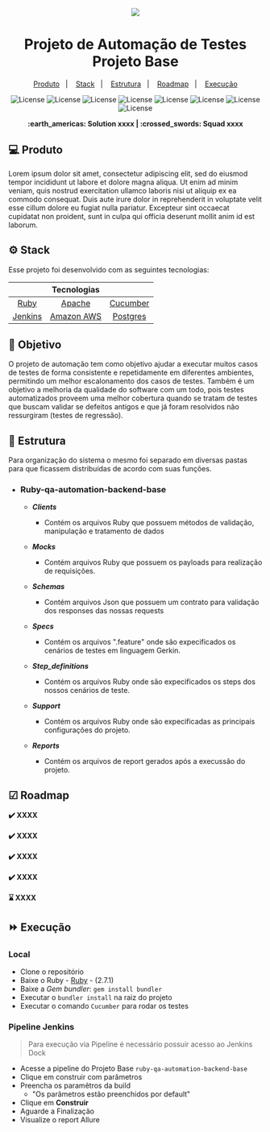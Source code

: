 <p align="center">
  <img src="https://capsule-render.vercel.app/api?type=waving&color=0ABAB5&height=260&section=header&text=Dock&fontSize=90&animation=fadeIn&fontAlignY=38&desc=Tech%20your%20business%20free&descAlignY=56&descAlign=50">
  <h1 align="center">Projeto de Automação de Testes Projeto Base</h1>
</p> 

<p align="center">
  <a href="#-produto">Produto</a>&nbsp;&nbsp;&nbsp;|&nbsp;&nbsp;&nbsp;
  <a href="#-stack">Stack</a>&nbsp;&nbsp;&nbsp;|&nbsp;&nbsp;&nbsp;
  <a href="#-estrutura">Estrutura</a>&nbsp;&nbsp;&nbsp;|&nbsp;&nbsp;&nbsp;
  <a href="#-roadmap">Roadmap</a>&nbsp;&nbsp;&nbsp;|&nbsp;&nbsp;&nbsp;
  <a href="#-execução">Execução</a>
</p> 

<p align="center">
  <img alt="License" src="https://img.shields.io/badge/ruby-%23CC342D.svg?style=for-the-badge&logo=ruby&logoColor=white">
  <img alt="License" src="https://img.shields.io/badge/Cucumber-23D96C?style=for-the-badge&logo=Cucumber&logoColor=FFFFFF">
  <img alt="License" src="https://img.shields.io/badge/Apache%20Groovy-4298B8.svg?style=for-the-badge&logo=Apache+Groovy&logoColor=white">
  <img alt="License" src="https://img.shields.io/badge/PostgreSQL-316192?style=for-the-badge&logo=postgresql&logoColor=white">
  <img alt="License" src="https://img.shields.io/badge/Amazon_AWS-232F3E?style=for-the-badge&logo=amazon-aws&logoColor=white">
  <img alt="License" src="https://img.shields.io/badge/Jenkins-D33833?style=for-the-badge&logo=jenkins&logoColor=white">
  <img alt="License" src="https://img.shields.io/badge/Slack-4A154B?style=for-the-badge&logo=slack&logoColor=white">
  <img alt="License" src="https://img.shields.io/badge/GitHub-100000?style=for-the-badge&logo=github&logoColor=white">
</p>

<p align = "center">
<b> :earth_americas: Solution xxxx  | :crossed_swords: Squad xxxx </b>
</p>

## 💻 Produto
<p>Lorem ipsum dolor sit amet, consectetur adipiscing elit, sed do eiusmod tempor incididunt ut labore et dolore magna aliqua. Ut enim ad minim veniam, quis nostrud exercitation ullamco laboris nisi ut aliquip ex ea commodo consequat. Duis aute irure dolor in reprehenderit in voluptate velit esse cillum dolore eu fugiat nulla pariatur. Excepteur sint occaecat cupidatat non proident, sunt in culpa qui officia deserunt mollit anim id est laborum.</p>

## ⚙ Stack

Esse projeto foi desenvolvido com as seguintes tecnologias:

|                                        |        Tecnologias                          |                                          |
| :-------------------:                  | :-------------------:                       |:---------------:                         |
| [Ruby](https://www.ruby-lang.org/pt/)  | [Apache](https://www.apache.org/)           | [Cucumber](https://cucumber.io/)         |
| [Jenkins](https://www.jenkins.io/)     | [Amazon AWS](https://aws.amazon.com/pt/)    | [Postgres](https://www.postgresql.org/)  |        

## 🎯 Objetivo
O projeto de automação tem como objetivo ajudar a executar muitos casos de testes de forma consistente e repetidamente em diferentes ambientes, permitindo um melhor escalonamento dos casos de testes. Também é um objetivo a melhoria da qualidade do software com um todo, pois testes automatizados proveem uma melhor cobertura quando se tratam de testes que buscam validar se defeitos antigos e que já foram resolvidos não ressurgiram (testes de regressão). 

## 🌌 Estrutura
Para organização do sistema o mesmo foi separado em diversas pastas para que ficassem distribuidas de acordo com suas funções.
  - ### **Ruby-qa-automation-backend-base**
      - ***Clients***     
         - Contém os arquivos Ruby que possuem métodos de validação, manipulação e tratamento de dados   
 
      - ***Mocks***  
         - Contém arquivos Ruby que possuem os payloads para realização de requisições.             
  
      - ***Schemas***    
         - Contém arquivos Json que possuem um contrato para validação dos responses das nossas requests
         
      - ***Specs*** 
        - Contém os arquivos ".feature" onde são expecificados os cenários de testes em linguagem Gerkin.
 
      - ***Step_definitions*** 
        - Contém os arquivos Ruby onde são expecificados os steps dos nossos cenários de teste.

      - ***Support*** 
        - Contém os arquivos Ruby onde são expecificadas as principais configurações do projeto. 
      - ***Reports*** 
        - Contém os arquivos de report gerados após a execussão do projeto.     
  

## ☑ Roadmap


**:heavy_check_mark: XXXX </br></br>
:heavy_check_mark: XXXX </br></br>
:heavy_check_mark: XXXX </br></br>
:heavy_check_mark: XXXX </br></br>
:hourglass: XXXX**

## ⏩ Execução
### Local
- Clone o repositório
- Baixe o Ruby - [Ruby](https://www.ruby-lang.org/pt/) - (2.7.1)
- Baixe a *Gem bundler*: ```gem install bundler```
- Executar o ```bundler install``` na raiz do projeto
- Executar o comando ```Cucumber``` para rodar os testes

### Pipeline Jenkins
> Para execução via Pipeline é necessário possuir acesso ao Jenkins Dock

- Acesse a pipeline do Projeto Base ```ruby-qa-automation-backend-base```
- Clique em construir com parâmetros
- Preencha os paramêtros da build 
  -  "Os parâmetros estão preenchidos por default"
- Clique em **Construir**
- Aguarde a Finalização 
- Visualize o report Allure

